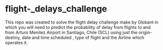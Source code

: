 # flight-_delays_challenge
This repo was created to solve the flight delay challenge make by Globant in which you will need to predict the probability of delay from flights to and from Arturo Menitez Airport in Santiago, Chile (SCL) using just the origin-destiny, date and time scheduled , type of flight and the Airline which operates it. 
